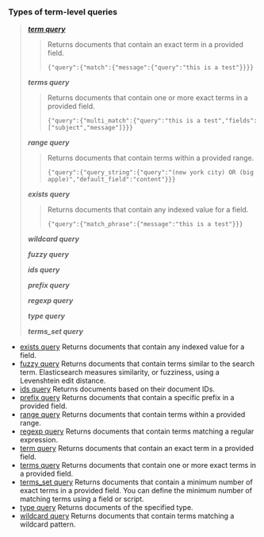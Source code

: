 ### Types of term-level queries

> 
> [***term query***](https://www.elastic.co/guide/en/elasticsearch/reference/current/query-dsl-term-query.html)
> 
>> 
>> Returns documents that contain an exact term in a provided field.
>> 
>> `{"query":{"match":{"message":{"query":"this is a test"}}}}`
>> 
>
> ***terms query***
> 
>> 
>> Returns documents that contain one or more exact terms in a provided field.
>> 
>> `{"query":{"multi_match":{"query":"this is a test","fields":["subject","message"]}}}`
>> 
>
> ***range query***
> 
>> 
>> Returns documents that contain terms within a provided range.
>> 
>> `{"query":{"query_string":{"query":"(new york city) OR (big apple)","default_field":"content"}}}`
>> 
> 
> ***exists query***
> 
>> 
>> Returns documents that contain any indexed value for a field.
>> 
>> `{"query":{"match_phrase":{"message":"this is a test"}}}`
>> 
> 
> ***wildcard query***
> 
> ***fuzzy query***
> 
> ***ids query***
> 
> ***prefix query***
> 
> ***regexp query***
> 
> ***type query***
> 
> ***terms_set query***
> 

- [exists query](https://www.elastic.co/guide/en/elasticsearch/reference/7.17/query-dsl-exists-query.html)
    Returns documents that contain any indexed value for a field.
- [fuzzy query](https://www.elastic.co/guide/en/elasticsearch/reference/7.17/query-dsl-fuzzy-query.html)
    Returns documents that contain terms similar to the search term. Elasticsearch measures similarity, or fuzziness, using a Levenshtein edit distance.
- [ids query](https://www.elastic.co/guide/en/elasticsearch/reference/7.17/query-dsl-ids-query.html)
    Returns documents based on their document IDs.
- [prefix query](https://www.elastic.co/guide/en/elasticsearch/reference/7.17/query-dsl-prefix-query.html)
    Returns documents that contain a specific prefix in a provided field.
- [range query](https://www.elastic.co/guide/en/elasticsearch/reference/7.17/query-dsl-range-query.html)
    Returns documents that contain terms within a provided range.
- [regexp query](https://www.elastic.co/guide/en/elasticsearch/reference/7.17/query-dsl-regexp-query.html)
    Returns documents that contain terms matching a regular expression.
- [term query](https://www.elastic.co/guide/en/elasticsearch/reference/7.17/query-dsl-term-query.html)
    Returns documents that contain an exact term in a provided field.
- [terms query](https://www.elastic.co/guide/en/elasticsearch/reference/7.17/query-dsl-terms-query.html)
    Returns documents that contain one or more exact terms in a provided field.
- [terms_set query](https://www.elastic.co/guide/en/elasticsearch/reference/7.17/query-dsl-terms-set-query.html)
    Returns documents that contain a minimum number of exact terms in a provided field. You can define the minimum number of matching  terms using a field or script.
- [type query](https://www.elastic.co/guide/en/elasticsearch/reference/7.17/query-dsl-type-query.html)
    Returns documents of the specified type.
- [wildcard query](https://www.elastic.co/guide/en/elasticsearch/reference/7.17/query-dsl-wildcard-query.html)
    Returns documents that contain terms matching a wildcard pattern. 
